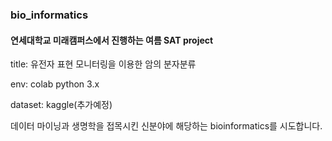 ### bio_informatics

#### 연세대학교 미래캠퍼스에서 진행하는 여름 SAT project

title: 유전자 표현 모니터링을 이용한 암의 분자분류


env: colab python 3.x


dataset: kaggle(추가예정)

데이터 마이닝과 생명학을 접목시킨 신분야에 해당하는 bioinformatics를 시도합니다.
